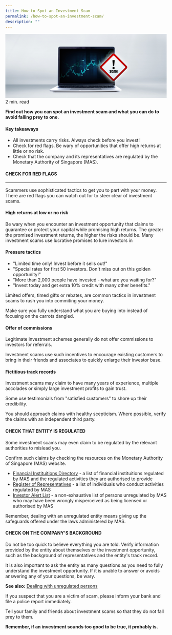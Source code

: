 ```yaml
---
title: How to Spot an Investment Scam
permalink: /how-to-spot-an-investment-scam/
description: ""
---
```

![Investment Scam](/images/investment%20scam.png)
2 min. read

**Find out how you can spot an investment scam and what you can do to avoid falling prey to one.**

#### Key takeaways

*   All investments carry risks. Always check before you invest!
*   Check for red flags. Be wary of opportunities that offer high returns at little or no risk.
*   Check that the company and its representatives are regulated by the Monetary Authority of Singapore (MAS).

#### CHECK FOR RED FLAGS
-------------------

Scammers use sophisticated tactics to get you to part with your money. There are red flags you can watch out for to steer clear of investment scams.

#### High returns at low or no risk

Be wary when you encounter an investment opportunity that claims to guarantee or protect your capital while promising high returns. The greater the promised investment returns, the higher the risks should be. Many investment scams use lucrative promises to lure investors in

#### Pressure tactics

*   "Limited time only! Invest before it sells out!"
*   "Special rates for first 50 investors. Don't miss out on this golden opportunity!"
*   "More than 2,000 people have invested - what are you waiting for?"
*   "Invest today and get extra 10% credit with many other benefits."

Limited offers, timed gifts or rebates, are common tactics in investment scams to rush you into commiting your money.  

Make sure you fully understand what you are buying into instead of focusing on the carrots dangled.

#### Offer of commissions

Legitimate investment schemes generally do not offer commissions to investors for referrals.

Investment scams use such incentives to encourage existing customers to bring in their friends and associates to quickly enlarge their investor base.

#### Fictitious track records

Investment scams may claim to have many years of experience, multiple accolades or simply large investment profits to gain trust.

Some use testimonials from "satisfied customers" to shore up their credibility.

You should approach claims with healthy scepticism. Where possible, verify the claims with an independent third party.

#### CHECK THAT ENTITY IS REGULATED

Some investment scams may even claim to be regulated by the relevant authorities to mislead you.

Confirm such claims by checking the resources on the Monetary Authority of Singapore (MAS) website.

*   [Financial Instituitions Directory](https://eservices.msd.gov.sg/fid) \- a list of financial instituitions regulated by MAS and the regulated activities they are authorised to provide
*   [Register of Representatives](http://eservices.mas.gov.sg/rr) \- a list of individuals who conduct activities regulated by MAS
*   [Investor Alert List](https://www.mas.gov.sg/ial) \- a non-exhaustive list of persons unregulated by MAS who may have been wrongly misperceived as being licensed or authorised by MAS

Remember, dealing with an unregulated entity means giving up the safeguards offered under the laws administered by MAS.  

#### CHECK ON THE COMPANY'S BACKGROUND

Do not be too quick to believe everything you are told. Verify information provided by the entity about themselves or the investment opportunity, such as the background of representatives and the entity's track record. 

It is also important to ask the entity as many questions as you need to fully understand the investment opportunity. If it is unable to answer or avoids answering any of your questions, be wary.

**See also:** [Dealing with unregulated persons](https://www.moneysense.gov.sg/articles/2018/11/dealing-with-unregulated-persons)

If you suspect that you are a victim of scam, please inform your bank and file a police report immediately.

Tell your family and friends about investment scams so that they do not fall prey to them.

**Remember, if an investment sounds too good to be true, it probably is.**